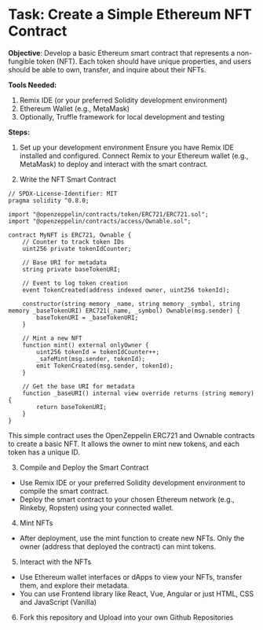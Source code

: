 # Task: Create a Simple Ethereum NFT Contract

**Objective**: Develop a basic Ethereum smart contract that represents a non-fungible token (NFT). Each token should have unique properties, and users should be able to own, transfer, and inquire about their NFTs.

**Tools Needed:** 
1. Remix IDE (or your preferred Solidity development environment)
2. Ethereum Wallet (e.g., MetaMask)
3. Optionally, Truffle framework for local development and testing

**Steps:**
1. Set up your development environment
  Ensure you have Remix IDE installed and configured. Connect Remix to your Ethereum wallet (e.g., MetaMask) to deploy and interact with the smart contract.

2. Write the NFT Smart Contract
  ```solidity
  // SPDX-License-Identifier: MIT
  pragma solidity ^0.8.0;

  import "@openzeppelin/contracts/token/ERC721/ERC721.sol";
  import "@openzeppelin/contracts/access/Ownable.sol";

  contract MyNFT is ERC721, Ownable {
      // Counter to track token IDs
      uint256 private tokenIdCounter;

      // Base URI for metadata
      string private baseTokenURI;

      // Event to log token creation
      event TokenCreated(address indexed owner, uint256 tokenId);

      constructor(string memory _name, string memory _symbol, string memory _baseTokenURI) ERC721(_name, _symbol) Ownable(msg.sender) {
          baseTokenURI = _baseTokenURI;
      }

      // Mint a new NFT
      function mint() external onlyOwner {
          uint256 tokenId = tokenIdCounter++;
          _safeMint(msg.sender, tokenId);
          emit TokenCreated(msg.sender, tokenId);
      }

      // Get the base URI for metadata
      function _baseURI() internal view override returns (string memory) {
          return baseTokenURI;
      }
  }
  ```
  This simple contract uses the OpenZeppelin ERC721 and Ownable contracts to create a basic NFT. It allows the owner to mint new tokens, and each token has a unique ID.

3. Compile and Deploy the Smart Contract
  - Use Remix IDE or your preferred Solidity development environment to compile the smart contract.
  - Deploy the smart contract to your chosen Ethereum network (e.g., Rinkeby, Ropsten) using your connected wallet.

4. Mint NFTs
  - After deployment, use the mint function to create new NFTs. Only the owner (address that deployed the contract) can mint tokens.

5. Interact with the NFTs
  - Use Ethereum wallet interfaces or dApps to view your NFTs, transfer them, and explore their metadata.
  - You can use Frontend library like React, Vue, Angular or just HTML, CSS and JavaScript (Vanilla)

6. Fork this repository and Upload into your own Github Repositories